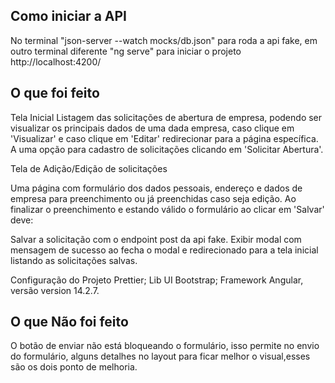 ## Como iniciar a API

No terminal "json-server --watch mocks/db.json" para roda a api fake, em outro terminal diferente "ng serve" para iniciar o projeto
http://localhost:4200/

## O que foi feito

Tela Inicial
Listagem das solicitações de abertura de empresa, podendo ser visualizar os principais dados de uma dada empresa, caso clique em 'Visualizar' e caso clique em 'Editar' redirecionar para a página específica.
A uma opção para cadastro de solicitações clicando em 'Solicitar Abertura'.

Tela de Adição/Edição de solicitações

Uma página com formulário dos dados pessoais, endereço e dados de empresa para preenchimento ou já preenchidas caso seja edição.
Ao finalizar o preenchimento e estando válido o formulário ao clicar em 'Salvar' deve:

Salvar a solicitação com o endpoint post da api fake.
Exibir modal com mensagem de sucesso ao fecha o modal e redirecionado para a tela inicial listando as solicitações salvas.

Configuração do Projeto
Prettier;
Lib UI Bootstrap;
Framework Angular, versão version 14.2.7.

## O que Não foi feito

O botão de enviar não está bloqueando o formulário, isso permite no envio do formulário, alguns detalhes no layout para ficar melhor o visual,esses são os dois ponto de melhoria.
